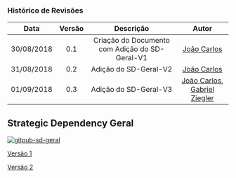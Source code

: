 [João Carlos]: https://github.com/joao4018
[Gabriel Ziegler]: https://github.com/gabrielziegler3

### Histórico de Revisões

| Data       | Versão | Descrição            |         Autor             |
|:----------:|:------:|:--------------------:|:-------------------------:|
| 30/08/2018 | 0.1 | Criação do Documento com Adição do SD-Geral-V1  | [João Carlos] |
| 31/08/2018 | 0.2 | Adição do SD-Geral-V2  | [João Carlos] |
| 01/09/2018 | 0.3 | Adição do SD-Geral-V3  | [João Carlos], [Gabriel Ziegler] |


## Strategic Dependency Geral

[![gitpub-sd-geral](https://user-images.githubusercontent.com/29952415/44950512-d1178980-ae1f-11e8-8dc2-7d9e77b4532a.png)](https://user-images.githubusercontent.com/29952415/44950512-d1178980-ae1f-11e8-8dc2-7d9e77b4532a.png)

[Versão 1](https://user-images.githubusercontent.com/29952415/44866093-9b757380-ac5a-11e8-999b-9645ab265dbb.png)

[Versão 2](https://user-images.githubusercontent.com/29952415/44890478-d3a7a100-acb0-11e8-8337-0a34b94cf1df.png)